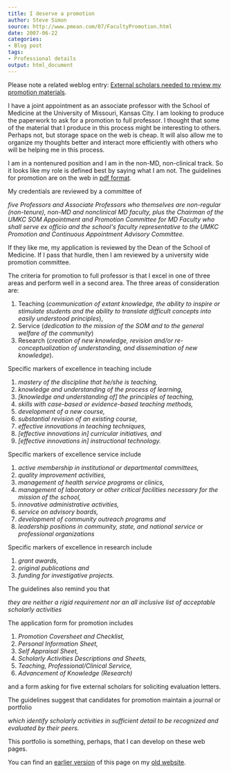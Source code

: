 ```yaml
---
title: I deserve a promotion
author: Steve Simon
source: http://www.pmean.com/07/FacultyPromotion.html
date: 2007-06-22
categories:
- Blog post
tags:
- Professional details
output: html_document
---
```


Please note a related weblog entry: [External scholars needed to review my promotion materials][sim3].

I have a joint appointment as an associate professor with the School of Medicine at the University of Missouri, Kansas City. I am looking to produce the paperwork to ask for a promotion to full professor. I thought that some of the material that I produce in this process might be interesting to others. Perhaps not, but storage space on the web is cheap. It will also allow me to organize my thoughts better and interact more efficiently with others who will be helping me in this process.

I am in a nontenured position and I am in the non-MD, non-clinical track. So it looks like my role is defined best by saying what I am not. The guidelines for promotion are on the web in [pdf format][umk1].

My credentials are reviewed by a committee of

*five Professors and Associate Professors who themselves are non-regular (non-tenure), non-MD and nonclinical MD faculty, plus the Chairman of the UMKC SOM Appointment and Promotion Committee for MD Faculty who shall serve ex officio and the school's faculty representative to the UMKC Promotion and Continuous Appointment Advisory Committee.*

If they like me, my application is reviewed by the Dean of the School of Medicine. If I pass that hurdle, then I am reviewed by a university wide promotion committee.

The criteria for promotion to full professor is that I excel in one of three areas and perform well in a second area. The three areas of consideration are:

1.  Teaching (*communication of extant knowledge, the ability to inspire or stimulate students and the ability to translate difficult concepts into easily understood principles*),
2.  Service (*dedication to the mission of the SOM and to the general welfare of the community*)
3.  Research (*creation of new knowledge, revision and/or re-conceptualization of understanding, and dissemination of new knowledge*).

Specific markers of excellence in teaching include

1.  *mastery of the discipline that he/she is teaching,*
2.  *knowledge and understanding of the process of learning,*
3.  *[knowledge and understanding of] the principles of teaching,*
4.  *skills with case-based or evidence-based teaching methods,*
5.  *development of a new course,*
6.  *substantial revision of an existing course,*
7.  *effective innovations in teaching techniques,*
8.  *[effective innovations in] curricular initiatives, and*
9.  *[effective innovations in] instructional technology.*

Specific markers of excellence service include

1.  *active membership in institutional or departmental committees,*
2.  *quality improvement activities,*
3.  *management of health service programs or clinics,*
4.  *management of laboratory or other critical facilities necessary for the mission of the school,*
5.  *innovative administrative activities,*
6.  *service on advisory boards,*
7.  *development of community outreach programs and*
8.  *leadership positions in community, state, and national service or professional organizations*

Specific markers of excellence in research include

1.  *grant awards,*
2.  *original publications and*
3.  *funding for investigative projects.*

The guidelines also remind you that

*they are neither a rigid requirement nor an all inclusive list of acceptable scholarly activities*

The application form for promotion includes

1.  *Promotion Coversheet and Checklist,*
2.  *Personal Information Sheet,*
3.  *Self Appraisal Sheet,*
4.  *Scholarly Activities Descriptions and Sheets,*
5.  *Teaching, Professional/Clinical Service,*
6.  *Advancement of Knowledge (Research)*

and a form asking for five external scholars for soliciting evaluation letters.

The guidelines suggest that candidates for promotion maintain a journal or portfolio

*which identify scholarly activities in sufficient detail to be recognized and evaluated by their peers.*

This portfolio is something, perhaps, that I can develop on these web pages.

You can find an [earlier version][sim1] of this page on my [old website][sim2].

[sim1]: http://www.pmean.com/07/FacultyPromotion.html
[sim2]: http://www.pmean.com

[sim3]: http://www.pmean.com/07/ExternalScholars.html

[umk1]: http://www.med.umkc.edu/facultyguidelines/NontenureGuidelines.pdf
